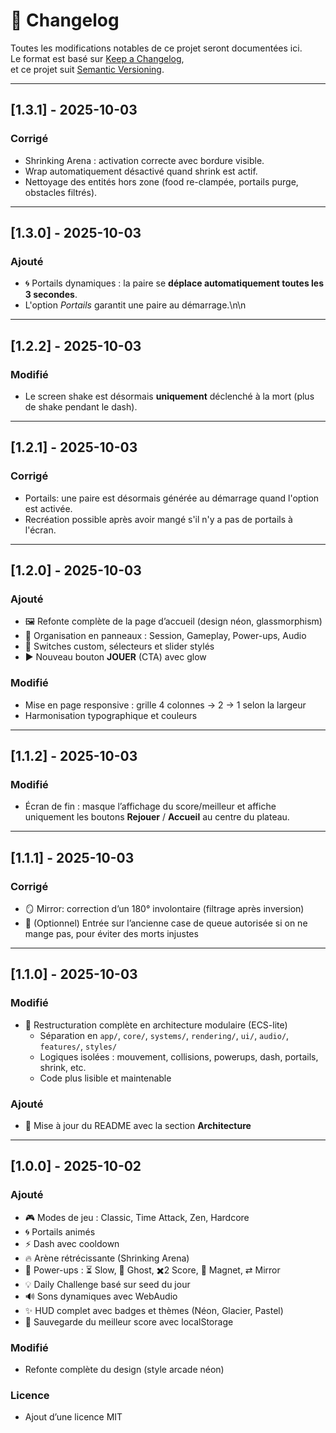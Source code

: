# 📜 Changelog

Toutes les modifications notables de ce projet seront documentées ici.  
Le format est basé sur [Keep a Changelog](https://keepachangelog.com/fr/1.0.0/),  
et ce projet suit [Semantic Versioning](https://semver.org/lang/fr/).

---

## [1.3.1] - 2025-10-03
### Corrigé
- Shrinking Arena : activation correcte avec bordure visible.
- Wrap automatiquement désactivé quand shrink est actif.
- Nettoyage des entités hors zone (food re-clampée, portails purge, obstacles filtrés).

---

## [1.3.0] - 2025-10-03
### Ajouté
- 🌀 Portails dynamiques : la paire se **déplace automatiquement toutes les 3 secondes**.
- L'option *Portails* garantit une paire au démarrage.\n\n

---

## [1.2.2] - 2025-10-03
### Modifié
- Le screen shake est désormais **uniquement** déclenché à la mort (plus de shake pendant le dash).

---

## [1.2.1] - 2025-10-03
### Corrigé
- Portails: une paire est désormais générée au démarrage quand l'option est activée.
- Recréation possible après avoir mangé s'il n'y a pas de portails à l'écran.

---

## [1.2.0] - 2025-10-03
### Ajouté
- 🖼️ Refonte complète de la page d’accueil (design néon, glassmorphism)
- 🧩 Organisation en panneaux : Session, Gameplay, Power-ups, Audio
- 🧲 Switches custom, sélecteurs et slider stylés
- ▶️ Nouveau bouton **JOUER** (CTA) avec glow

### Modifié
- Mise en page responsive : grille 4 colonnes → 2 → 1 selon la largeur
- Harmonisation typographique et couleurs

---

## [1.1.2] - 2025-10-03
### Modifié
- Écran de fin : masque l’affichage du score/meilleur et affiche uniquement les boutons **Rejouer** / **Accueil** au centre du plateau.

---

## [1.1.1] - 2025-10-03
### Corrigé
- 🪞 Mirror: correction d’un 180° involontaire (filtrage après inversion)
- 🐍 (Optionnel) Entrée sur l’ancienne case de queue autorisée si on ne mange pas, pour éviter des morts injustes

---

## [1.1.0] - 2025-10-03
### Modifié
- 🔧 Restructuration complète en architecture modulaire (ECS-lite)
  - Séparation en `app/`, `core/`, `systems/`, `rendering/`, `ui/`, `audio/`, `features/`, `styles/`
  - Logiques isolées : mouvement, collisions, powerups, dash, portails, shrink, etc.
  - Code plus lisible et maintenable

### Ajouté
- 🧩 Mise à jour du README avec la section **Architecture**

---

## [1.0.0] - 2025-10-02

### Ajouté

- 🎮 Modes de jeu : Classic, Time Attack, Zen, Hardcore
- 🌀 Portails animés
- ⚡ Dash avec cooldown
- 🔥 Arène rétrécissante (Shrinking Arena)
- 🎁 Power-ups : ⏳ Slow, 👻 Ghost, ✖️2 Score, 🧲 Magnet, ⇄ Mirror
- 💡 Daily Challenge basé sur seed du jour
- 🔊 Sons dynamiques avec WebAudio
- ✨ HUD complet avec badges et thèmes (Néon, Glacier, Pastel)
- 💾 Sauvegarde du meilleur score avec localStorage

### Modifié

- Refonte complète du design (style arcade néon)

### Licence

- Ajout d’une licence MIT